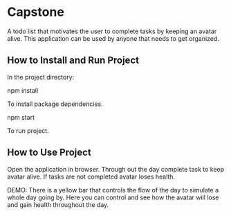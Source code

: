 # Capstone  

A todo list that motivates the user to complete tasks by keeping an avatar alive.
This application can be used by anyone that needs to get organized.


## How to Install and Run Project

In the project directory:

npm install 

To install package dependencies. 

npm start

To run project. 

## How to Use Project

Open the application in browser. 
Through out the day complete task to keep avatar alive.
If tasks are not completed avatar loses health.

DEMO: There is a yellow bar that controls the flow of the day to simulate a whole day going by.
Here you can control and see how the avatar will lose and gain health throughout the day.
